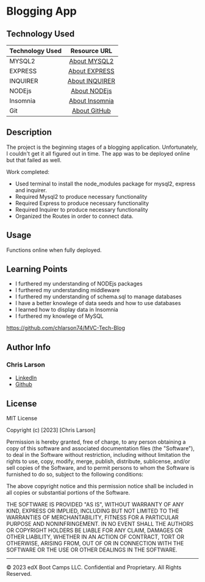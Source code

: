 # Blogging App

## Technology Used 

| Technology Used         | Resource URL           | 
| ------------- |:-------------:| 
| MYSQL2 | [About MYSQL2](https://www.npmjs.com/package/mysql2)
| EXPRESS | [About EXPRESS](https://www.npmjs.com/package/express)     |
| INQUIRER       | [About INQUIRER](https://www.npmjs.com/package/inquirer?activeTab=dependencies)     |   
| NODEjs       | [About NODEjs](https://nodejs.org/en/about)     |
| Insomnia       | [About Insomnia](https://docs.insomnia.rest/insomnia/get-started)     |  
| Git       | [About GitHub](https://git-scm.com/about)     |    

## Description 


 The project is the beginning stages of a blogging application. Unfortunately, I couldn't get it all figured out in time. The app was to be deployed online but that failed as well. 

Work completed:
- Used terminal to install the node_modules package for mysql2, express and inquirer.
- Required Mysql2 to produce necessary functionality
- Required Express to produce necessary functionality
- Required Inquirer to produce necessary functionality
- Organized the Routes in order to connect data.


## Usage 

Functions online when fully deployed. 


## Learning Points 

- I furthered my understanding of NODEjs packages
- I furthered my understanding middleware
- I furthered my understanding of schema.sql to manage databases
- I have a better knowlege of data seeds and how to use databases
- I learned how to display data in Insomnia
- I furthered my knowlege of MySQL



https://github.com/chlarson74/MVC-Tech-Blog



## Author Info


### Chris Larson


* [LinkedIn](https://www.linkedin.com/in/christian-larson-6208a43b/)
* [Github](https://github.com/chlarson74)


## License
MIT License

Copyright (c) [2023] [Chris Larson]

Permission is hereby granted, free of charge, to any person obtaining a copy
of this software and associated documentation files (the "Software"), to deal
in the Software without restriction, including without limitation the rights
to use, copy, modify, merge, publish, distribute, sublicense, and/or sell
copies of the Software, and to permit persons to whom the Software is
furnished to do so, subject to the following conditions:

The above copyright notice and this permission notice shall be included in all
copies or substantial portions of the Software.

THE SOFTWARE IS PROVIDED "AS IS", WITHOUT WARRANTY OF ANY KIND, EXPRESS OR
IMPLIED, INCLUDING BUT NOT LIMITED TO THE WARRANTIES OF MERCHANTABILITY,
FITNESS FOR A PARTICULAR PURPOSE AND NONINFRINGEMENT. IN NO EVENT SHALL THE
AUTHORS OR COPYRIGHT HOLDERS BE LIABLE FOR ANY CLAIM, DAMAGES OR OTHER
LIABILITY, WHETHER IN AN ACTION OF CONTRACT, TORT OR OTHERWISE, ARISING FROM,
OUT OF OR IN CONNECTION WITH THE SOFTWARE OR THE USE OR OTHER DEALINGS IN THE
SOFTWARE.

---

© 2023 edX Boot Camps LLC. Confidential and Proprietary. All Rights Reserved.
